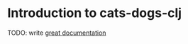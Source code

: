 # Introduction to cats-dogs-clj

TODO: write [great documentation](http://jacobian.org/writing/what-to-write/)
